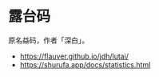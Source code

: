 # 露台码

原名益码，作者「深白」。

* https://flauver.github.io/jdh/lutai/
* https://shurufa.app/docs/statistics.html
